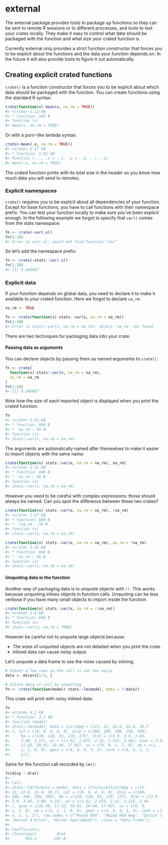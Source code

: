 
<!-- README.md is generated from README.Rmd. Please edit that file -->

# external

The external package provides tools to package up functions so they can
be sent to remote R sessions or to different processes, and tools to
test your crates locally. They make it easy to control what data should
be packaged with the function and what size your crated function is.

Currently external only provides a strict function constructor that
forces you to be explicit about the functions and the data your function
depends on. In the future it will also provide tools to figure it out
automatically.

## Creating explicit crated functions

`crate()` is a function constructor that forces you to be explicit about
which data should be packaged with the function. You can create
functions using the standard R syntax:

``` r
crate(function(x) mean(x, na.rm = TRUE))
#> <crate> 1.12 kB
#> * function: 560 B
#> function (x) 
#> mean(x, na.rm = TRUE)
```

Or with a purrr-like lambda syntax:

``` r
crate(~mean(.x, na.rm = TRUE))
#> <crate> 1.57 kB
#> * function: 1.01 kB
#> function (..., .x = ..1, .y = ..2, . = ..1) 
#> mean(.x, na.rm = TRUE)
```

The crated function prints with its total size in the header so you know
how much data you will send to remotes.

### Explicit namespaces

`crate()` requires you to be explicit about all dependencies of your
function. Except for base functions, you have to call functions with
their namespace prefix. You can test your function locally to make sure
you’ve been explicit enough. In the following example we forgot to
specify that `var()` comes from the stats namespace:

``` r
fn <- crate(~var(.x))
fn(1:10)
#> Error in var(.x): could not find function "var"
```

So let’s add the namespace prefix:

``` r
fn <- crate(~stats::var(.x))
fn(1:10)
#> [1] 9.166667
```

### Explicit data

If your function depends on global data, you need to declare it to make
it available to your crated function. Here we forgot to declare `na_rm`:

``` r
na_rm <- TRUE

fn <- crate(function(x) stats::var(x, na.rm = na_rm))
fn(1:10)
#> Error in stats::var(x, na.rm = na_rm): object 'na_rm' not found
```

There are two techniques for packaging data into your crate.

#### Passing data as arguments

You can declare objects by passing them as named arguments to `crate()`:

``` r
fn <- crate(
  function(x) stats::var(x, na.rm = na_rm),
  na_rm = na_rm
)
fn(1:10)
#> [1] 9.166667
```

Note how the size of each imported object is displayed when you print
the crated function:

``` r
fn
#> <crate> 1.51 kB
#> * function: 840 B
#> * `na_rm`: 56 B
#> function (x) 
#> stats::var(x, na.rm = na_rm)
```

The arguments are automatically named after themselves to make it easier
to import objects with the same name:

``` r
crate(function(x) stats::var(x, na.rm = na_rm), na_rm)
#> <crate> 1.51 kB
#> * function: 840 B
#> * `na_rm`: 56 B
#> function (x) 
#> stats::var(x, na.rm = na_rm)
```

However you need to be careful with complex expressions: those should
always be named. Can you spot the difference between these two crates?

``` r
crate(function(x) stats::var(x, na.rm = na_rm), !na_rm)
#> <crate> 1.57 kB
#> * function: 840 B
#> * `!na_rm`: 56 B
#> function (x) 
#> stats::var(x, na.rm = na_rm)

crate(function(x) stats::var(x, na.rm = na_rm), na_rm = !na_rm)
#> <crate> 1.51 kB
#> * function: 840 B
#> * `na_rm`: 56 B
#> function (x) 
#> stats::var(x, na.rm = na_rm)
```

#### Unquoting data in the function

Another way of packaging data is to unquote objects with `!!`. This
works because unquoting inlines objects in function calls. Unquoting can
be less verbose if you have many small objects to import inside the
function.

``` r
crate(function(x) stats::var(x, na.rm = !!na_rm))
#> <crate> 1.4 kB
#> * function: 840 B
#> function (x) 
#> stats::var(x, na.rm = TRUE)
```

However be careful not to unquote large objects because:

  - The sizes of unquoted objects are not detailed when you print the
    crate.
  - Inlined data can cause noisy output.

Let’s unquote a data frame to see the noise caused by inlining:

``` r
# Subset a few rows so the call is not too noisy
data <- mtcars[1:5, ]

# Inline data in call by unquoting
fn <- crate(function(model) stats::lm(model, data = !!data))
```

This crate will print with noisy inlined data:

``` r
fn
#> <crate> 4.2 kB
#> * function: 3.7 kB
#> function (model) 
#> stats::lm(model, data = list(mpg = c(21, 21, 22.8, 21.4, 18.7
#> ), cyl = c(6, 6, 4, 6, 8), disp = c(160, 160, 108, 258, 360), 
#>     hp = c(110, 110, 93, 110, 175), drat = c(3.9, 3.9, 3.85, 
#>     3.08, 3.15), wt = c(2.62, 2.875, 2.32, 3.215, 3.44), qsec = c(16.46, 
#>     17.02, 18.61, 19.44, 17.02), vs = c(0, 0, 1, 1, 0), am = c(1, 
#>     1, 1, 0, 0), gear = c(4, 4, 4, 3, 3), carb = c(4, 4, 1, 1, 
#>     2)))
```

Same for the function call recorded by `lm()`:

``` r
fn(disp ~ drat)
#> 
#> Call:
#> stats::lm(formula = model, data = structure(list(mpg = c(21, 
#> 21, 22.8, 21.4, 18.7), cyl = c(6, 6, 4, 6, 8), disp = c(160, 
#> 160, 108, 258, 360), hp = c(110, 110, 93, 110, 175), drat = c(3.9, 
#> 3.9, 3.85, 3.08, 3.15), wt = c(2.62, 2.875, 2.32, 3.215, 3.44
#> ), qsec = c(16.46, 17.02, 18.61, 19.44, 17.02), vs = c(0, 0, 
#> 1, 1, 0), am = c(1, 1, 1, 0, 0), gear = c(4, 4, 4, 3, 3), carb = c(4, 
#> 4, 1, 1, 2)), row.names = c("Mazda RX4", "Mazda RX4 Wag", "Datsun 710", 
#> "Hornet 4 Drive", "Hornet Sportabout"), class = "data.frame"))
#> 
#> Coefficients:
#> (Intercept)         drat  
#>       952.3       -207.8
```
